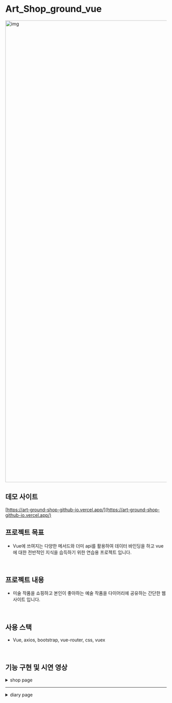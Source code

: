 # Art_Shop_ground_vue

<img width="1440" alt="img" src="https://user-images.githubusercontent.com/75570030/147211156-0947abe7-7b23-4bfa-a766-312a5736fea1.png">


## 데모 사이트

[https://art-ground-shop-github-io.vercel.app/](https://art-ground-shop-github-io.vercel.app/)

## 프로젝트 목표
- Vue에 쓰여지는 다양한 메서드와 더미 api를 활용하여 데이터 바인딩을 하고 vue에 대한 전반적인 지식을 습득하기 위한 연습용 프로젝트 입니다.

<br />

## 프로젝트 내용
- 미술 작품을 쇼핑하고 본인이 좋아하는 예술 작품을 다이어리에 공유하는 간단한 웹 사이트 입니다. 

<br />

## 사용 스택
- Vue, axios, bootstrap, vue-router, css, vuex

<br />

## 기능 구현 및 시연 영상

</details>

<details>
 <summary>shop page</summary>
  <details>
   <summary>shop page 전체</summary>
    <img width="700" src="https://user-images.githubusercontent.com/75570030/147208359-2c6a1606-a391-4786-bfd5-4988e2a0ec1d.gif"/>
  </details>
  
  <details>
   <summary>정렬 기능</summary>
     <img width="700" src="https://user-images.githubusercontent.com/75570030/147210185-d27c14cd-7698-4f64-b56e-692eb97c147c.gif"/>
  </details>
  
  <details>
   <summary>api 호출(더보기 기능)</summary>
    <img width="700" src="https://user-images.githubusercontent.com/75570030/147208488-263177c2-11ae-4313-9480-03a8a363a784.gif"/>
  </details>
  
  <details>
   <summary>상세페이지(유효성 검사)</summary>
    <img width="700" src="https://user-images.githubusercontent.com/75570030/147208139-b3ad0ecf-0ceb-40be-8e4a-04ccf821099d.gif"/>
  </details>
  
</details>

---

</details>

<details>
 <summary>diary page</summary>
  <details>
   <summary>diary page 전체</summary>
    <img width="700" src="https://user-images.githubusercontent.com/75570030/147210414-5e9400ca-10fc-4d3f-9628-011afb62dda3.gif"/>
  </details>
  
  <details>
   <summary>이미지 업로드 및 글 발행 기능</summary>
     <img width="700" src="https://user-images.githubusercontent.com/75570030/147207927-a242efb5-2d27-4e4c-bdf1-ce4468804d44.gif"/>
  </details>
  
  <details>
   <summary>좋아요 기능</summary>
    <img width="700" src="https://user-images.githubusercontent.com/75570030/147207632-4dbe3f1a-28a0-4d2f-8fb5-3e2431fb3c30.gif"/>
  </details>
  
</details>